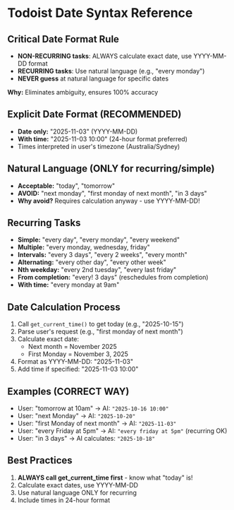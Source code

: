 # Todoist Date Syntax Reference

## Critical Date Format Rule

- **NON-RECURRING tasks**: ALWAYS calculate exact date, use YYYY-MM-DD format
- **RECURRING tasks**: Use natural language (e.g., "every monday")
- **NEVER guess** at natural language for specific dates

**Why:** Eliminates ambiguity, ensures 100% accuracy

## Explicit Date Format (RECOMMENDED)

- **Date only:** "2025-11-03" (YYYY-MM-DD)
- **With time:** "2025-11-03 10:00" (24-hour format preferred)
- Times interpreted in user's timezone (Australia/Sydney)

## Natural Language (ONLY for recurring/simple)

- **Acceptable:** "today", "tomorrow"
- **AVOID:** "next monday", "first monday of next month", "in 3 days"
- **Why avoid?** Requires calculation anyway - use YYYY-MM-DD!

## Recurring Tasks

- **Simple:** "every day", "every monday", "every weekend"
- **Multiple:** "every monday, wednesday, friday"
- **Intervals:** "every 3 days", "every 2 weeks", "every month"
- **Alternating:** "every other day", "every other week"
- **Nth weekday:** "every 2nd tuesday", "every last friday"
- **From completion:** "every! 3 days" (reschedules from completion)
- **With time:** "every monday at 9am"

## Date Calculation Process

1. Call `get_current_time()` to get today (e.g., "2025-10-15")
2. Parse user's request (e.g., "first monday of next month")
3. Calculate exact date:
   - Next month = November 2025
   - First Monday = November 3, 2025
4. Format as YYYY-MM-DD: "2025-11-03"
5. Add time if specified: "2025-11-03 10:00"

## Examples (CORRECT WAY)

- User: "tomorrow at 10am" → AI: `"2025-10-16 10:00"`
- User: "next Monday" → AI: `"2025-10-20"`
- User: "first Monday of next month" → AI: `"2025-11-03"`
- User: "every Friday at 5pm" → AI: `"every friday at 5pm"` (recurring OK)
- User: "in 3 days" → AI calculates: `"2025-10-18"`

## Best Practices

1. **ALWAYS call get_current_time first** - know what "today" is!
2. Calculate exact dates, use YYYY-MM-DD
3. Use natural language ONLY for recurring
4. Include times in 24-hour format
